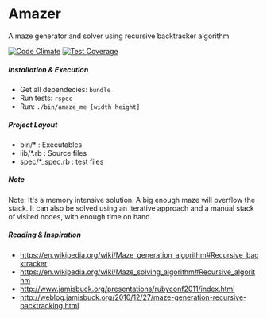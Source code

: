 # Amazer
A maze generator and solver using recursive backtracker algorithm

[![Code Climate](https://codeclimate.com/github/faheemmughal/amazer/badges/gpa.svg)](https://codeclimate.com/github/faheemmughal/amazer)
[![Test Coverage](https://codeclimate.com/github/faheemmughal/amazer/badges/coverage.svg)](https://codeclimate.com/github/faheemmughal/amazer/coverage)

##### Installation & Execution

* Get all dependecies: `bundle`
* Run tests: `rspec`
* Run: `./bin/amaze_me [width height]`


##### Project Layout

* bin/*  : Executables
* lib/*.rb : Source files
* spec/*_spec.rb : test files


##### Note

Note: It's a memory intensive solution. A big enough maze will overflow the stack. It can also be solved using an iterative approach and a manual stack of visited nodes, with enough time on hand.


##### Reading & Inspiration

* https://en.wikipedia.org/wiki/Maze_generation_algorithm#Recursive_backtracker
* https://en.wikipedia.org/wiki/Maze_solving_algorithm#Recursive_algorithm
* http://www.jamisbuck.org/presentations/rubyconf2011/index.html
* http://weblog.jamisbuck.org/2010/12/27/maze-generation-recursive-backtracking.html
